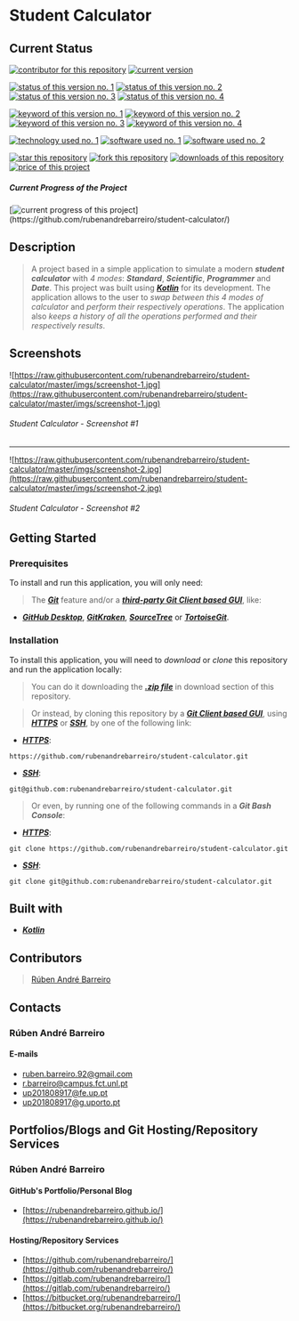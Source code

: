 # Student Calculator

## Current Status
[![contributor for this repository](https://img.shields.io/badge/contributor-rubenandrebarreiro-blue.svg)](https://github.com/rubenandrebarreiro/)
[![current version](https://img.shields.io/badge/version-1.0-magenta.svg)](https://github.com/rubenandrebarreiro/student-calculator/)

[![status of this version no. 1](https://img.shields.io/badge/status-not&nbsp;completed-orange.svg)](https://github.com/rubenandrebarreiro/student-calculator/)
[![status of this version no. 2](https://img.shields.io/badge/status-beta-orange.svg)](https://github.com/rubenandrebarreiro/student-calculator/)
[![status of this version no. 3](https://img.shields.io/badge/status-not&nbsp;stable-orange.svg)](https://github.com/rubenandrebarreiro/student-calculator/)
[![status of this version no. 4](https://img.shields.io/badge/status-not&nbsp;documented-orange.svg)](https://github.com/rubenandrebarreiro/student-calculator/)

[![keyword of this version no. 1](https://img.shields.io/badge/keyword-software-brown.svg)](https://github.com/rubenandrebarreiro/student-calculator/)
[![keyword of this version no. 2](https://img.shields.io/badge/keyword-application-brown.svg)](https://github.com/rubenandrebarreiro/student-calculator/)
[![keyword of this version no. 3](https://img.shields.io/badge/keyword-tool-brown.svg)](https://github.com/rubenandrebarreiro/student-calculator/)
[![keyword of this version no. 4](https://img.shields.io/badge/keyword-math-brown.svg)](https://github.com/rubenandrebarreiro/student-calculator/)

[![technology used no. 1](https://img.shields.io/badge/built&nbsp;with-kotlin-red.svg)](https://kotlinlang.org/) 
[![software used no. 1](https://img.shields.io/badge/software-eclipse-gold.svg)](https://www.eclipse.org/) 
[![software used no. 2](https://img.shields.io/badge/software-jetbrains&nbsp;intellij&nbsp;idea-gold.svg)](https://www.jetbrains.com/idea/) 

[![star this repository](http://githubbadges.com/star.svg?user=rubenandrebarreiro&repo=2d-rotative-shapes-dance&style=flat)](https://github.com/rubenandrebarreiro/student-calculator/stargazers)
[![fork this repository](http://githubbadges.com/fork.svg?user=rubenandrebarreiro&repo=2d-rotative-shapes-dance&style=flat)](https://github.com/rubenandrebarreiro/student-calculator/fork)
[![downloads of this repository](https://img.shields.io/github/downloads/rubenandrebarreiro/2d-rotative-shapes-dance/total.svg)](https://github.com/rubenandrebarreiro/student-calculator/archive/master.zip)
[![price of this project](https://img.shields.io/badge/price-free-success.svg)](https://github.com/rubenandrebarreiro/student-calculator/archive/master.zip)

##### Current Progress of the Project

[![current progress of this project](http://progressed.io/bar/5?title=&nbsp;completed&nbsp;)](https://github.com/rubenandrebarreiro/student-calculator/)


## Description

> A project based in a simple application to simulate a modern **_student calculator_** with _4 modes_: **_Standard_**, **_Scientific_**, **_Programmer_** and **_Date_**. This project was built using [**_Kotlin_**](https://kotlinlang.org/) for its development. The application allows to the user to _swap between this 4 modes of calculator_ and _perform their respectively operations_. The application also _keeps a history of all the operations performed and their respectively results_.

## Screenshots

![https://raw.githubusercontent.com/rubenandrebarreiro/student-calculator/master/imgs/screenshot-1.jpg](https://raw.githubusercontent.com/rubenandrebarreiro/student-calculator/master/imgs/screenshot-1.jpg)
######  Student Calculator - Screenshot #1

***

![https://raw.githubusercontent.com/rubenandrebarreiro/student-calculator/master/imgs/screenshot-2.jpg](https://raw.githubusercontent.com/rubenandrebarreiro/student-calculator/master/imgs/screenshot-2.jpg)
######  Student Calculator - Screenshot #2


## Getting Started

### Prerequisites
To install and run this application, you will only need:
> The [**_Git_**](https://git-scm.com/) feature and/or a [**_third-party Git Client based GUI_**](https://git-scm.com/downloads/guis/), like:
* [**_GitHub Desktop_**](https://desktop.github.com/), [**_GitKraken_**](https://www.gitkraken.com/), [**_SourceTree_**](https://www.sourcetreeapp.com/) or [**_TortoiseGit_**](https://tortoisegit.org/).

### Installation
To install this application, you will need to _download_ or _clone_ this repository and run the application locally:

> You can do it downloading the [**_.zip file_**](https://github.com/rubenandrebarreiro/student-calculator/archive/master.zip) in download section of this repository.

> Or instead, by cloning this repository by a [**_Git Client based GUI_**](https://git-scm.com/downloads/guis), using [**_HTTPS_**](https://en.wikipedia.org/wiki/HTTPS) or [**_SSH_**](https://en.wikipedia.org/wiki/SSH_File_Transfer_Protocol), by one of the following link:
* [**_HTTPS_**](https://en.wikipedia.org/wiki/HTTPS):
```
https://github.com/rubenandrebarreiro/student-calculator.git
```
* [**_SSH_**](https://en.wikipedia.org/wiki/SSH_File_Transfer_Protocol):
```
git@github.com:rubenandrebarreiro/student-calculator.git
```

> Or even, by running one of the following commands in a **_Git Bash Console_**:
* [**_HTTPS_**](https://en.wikipedia.org/wiki/HTTPS):
```
git clone https://github.com/rubenandrebarreiro/student-calculator.git
```
* [**_SSH_**](https://en.wikipedia.org/wiki/SSH_File_Transfer_Protocol):
```
git clone git@github.com:rubenandrebarreiro/student-calculator.git
```


## Built with
* [**_Kotlin_**](https://kotlinlang.org/)

## Contributors

> [Rúben André Barreiro](https://github.com/rubenandrebarreiro/)

## Contacts

### Rúben André Barreiro
#### E-mails
* [ruben.barreiro.92@gmail.com](mailto:ruben.barreiro.92@gmail.com)
* [r.barreiro@campus.fct.unl.pt](mailto:r.barreiro@campus.fct.unl.pt)
* [up201808917@fe.up.pt](mailto:up201808917@fe.up.pt)
* [up201808917@g.uporto.pt](mailto:up201808917@g.uporto.pt)

## Portfolios/Blogs and Git Hosting/Repository Services

### Rúben André Barreiro
#### GitHub's Portfolio/Personal Blog
* [https://rubenandrebarreiro.github.io/](https://rubenandrebarreiro.github.io/)

#### Hosting/Repository Services
* [https://github.com/rubenandrebarreiro/](https://github.com/rubenandrebarreiro/)
* [https://gitlab.com/rubenandrebarreiro/](https://gitlab.com/rubenandrebarreiro/)
* [https://bitbucket.org/rubenandrebarreiro/](https://bitbucket.org/rubenandrebarreiro/)
